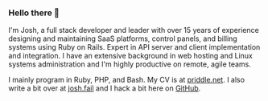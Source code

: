 ### Hello there 👋

I'm Josh, a full stack developer and leader with over 15 years of experience designing and maintaining SaaS platforms, control panels, and billing systems using Ruby on Rails. Expert in API server and client implementation and integration. I have an extensive background in web hosting and Linux systems administration and I'm highly productive on remote, agile teams.

I mainly program in Ruby, PHP, and Bash. My CV is at [priddle.net][3]. I also write a bit over at [josh.fail][1] and I hack a bit here on [GitHub][2].

[1]: https://josh.fail/
[2]: https://github.com/itspriddle
[3]: https://priddle.net/

<!--
**itspriddle/itspriddle** is a ✨ _special_ ✨ repository because its `README.md` (this file) appears on your GitHub profile.

Here are some ideas to get you started:

- 🔭 I’m currently working on ...
- 🌱 I’m currently learning ...
- 👯 I’m looking to collaborate on ...
- 🤔 I’m looking for help with ...
- 💬 Ask me about ...
- 📫 How to reach me: ...
- 😄 Pronouns: ...
- ⚡ Fun fact: ...
-->
